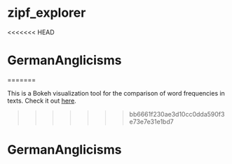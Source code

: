 # zipf_explorer
<<<<<<< HEAD
# GermanAnglicisms
=======

This is a Bokeh visualization tool for the comparison of word frequencies in texts. Check it out [here](https://zipfexplorer.herokuapp.com). 
>>>>>>> bb6661f230ae3d10cc0dda590f3e73e7e31e1bd7
# GermanAnglicisms
